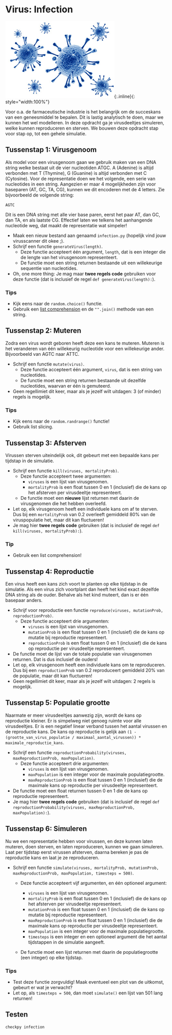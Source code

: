 # Virus: Infection

![](virus.jpg){:.inline}{: style="width:100%"}

Voor o.a. de farmaceutische industrie is het belangrijk om de succeskans van een geneesmiddel te bepalen.
Dit is lastig analytisch te doen, maar we kunnen het wel modelleren.
In deze opdracht ga je virusdeeltjes simuleren, welke kunnen reproduceren en sterven.
We bouwen deze opdracht stap voor stap op, tot een gehele simulatie.


## Tussenstap 1: Virusgenoom

Als model voor een virusgenoom gaan we gebruik maken van een DNA string welke bestaat uit de vier nucleotiden ATGC.
A (Adenine) is altijd verbonden met T (Thymine), G (Guanine) is altijd verbonden met C (Cytosine).
Voor de representatie doen we het volgende, een serie van nucleotides in een string.
Aangezien er maar 4 mogelijkheden zijn voor baseparen (AT, GC, TA, CG), kunnen we dit encoderen met de 4 letters.
Zie bijvoorbeeld de volgende string:

	AGTC

Dit is een DNA string met alle vier base paren, eerst het paar AT, dan GC, dan TA, en als laatste CG.
Effectief laten we telkens het aanhangende nucleotide weg, dat maakt de representatie wat simpeler!

* Maak een nieuw bestand aan genaamd `infection.py` (hopelijk vind jouw virusscanner dit okee ;).
* Schrijf een functie `generateVirus(length)`.
	* Deze functie accepteert één argument, `length`, dat is een integer die de lengte van het virusgenoom representeert.
	* De functie moet een string returnen bestaande uit een willekeurige sequentie van nucleotides.
* Oh, one more thing: Je mag maar **twee regels code** gebruiken voor deze functie (dat is inclusief de regel `def generateVirus(length):`).

### Tips

* Kijk eens naar de `random.choice()` functie.
* Gebruik een [list comprehension](/theory/comprehensions) en de `"".join()` methode van een string.


## Tussenstap 2: Muteren

Zodra een virus wordt geboren heeft deze een kans te muteren.
Muteren is het veranderen van één willekeurig nucleotide voor een willekeurige ander.
Bijvoorbeeld van AGTC naar ATTC.

* Schrijf een functie `mutate(virus)`.
	* Deze functie accepteert één argument, `virus`, dat is een string van nucleotides.
	* De functie moet een string returnen bestaande uit dezelfde nucleotides, waarvan er één is gemuteerd.
* Geen regellimiet dit keer, maar als je jezelf wilt uitdagen: 3 (of minder) regels is mogelijk.

### Tips

* Kijk eens naar de `random.randrange()` functie!
* Gebruik list slicing.


## Tussenstap 3: Afsterven

Virussen sterven uiteindelijk ook, dit gebeurt met een bepaalde kans per tijdstap in de simulatie.

* Schrijf een functie `kill(viruses, mortalityProb)`.
	* Deze functie accepteert twee argumenten:
		* `viruses` is een lijst van virusgenomen.
		* `mortalityProb` is een float tussen 0 en 1 (inclusief) die de kans op het afsterven per virusdeeltje representeert.
	* De functie moet een **nieuwe** lijst returnen met daarin de virusgenomen die het hebben overleefd.
* Let op, elk virusgenoom heeft een individuele kans om af te sterven. Dus bij een `mortalityProb` van 0.2 overleeft gemiddeld 80% van de viruspopulatie het, maar dit kan fluctueren!
* Je mag hier **twee regels code** gebruiken (dat is inclusief de regel `def kill(viruses, mortalityProb):`).

### Tip

* Gebruik een list comprehension!


## Tussenstap 4: Reproductie

Een virus heeft een kans zich voort te planten op elke tijdstap in de simulatie.
Als een virus zich voortplant dan heeft het kind exact dezelfde DNA string als de ouder.
Behalve als het kind muteert, dan is er één basepaar anders.

* Schrijf voor reproductie een functie `reproduce(viruses, mutationProb, reproductionProb)`.
	* Deze functie accepteert drie argumenten:
		* `viruses` is een lijst van virusgenomen.
		* `mutationProb` is een float tussen 0 en 1 (inclusief) die de kans op mutatie bij reproductie representeert.
		* `reproductionProb` is een float tussen 0 en 1 (inclusief) die de kans op reproductie per virusdeeltje representeert.
* De functìe moet de lijst van de totale populatie van virusgenomen returnen. Dat is dus inclusief de ouders!
* Let op, elk virusgenoom heeft een individuele kans om te reproduceren. Dus bij een `reproductionProb` van 0.2 reproduceert gemiddeld 20% van de populatie, maar dit kan fluctueren!
* Geen regellimiet dit keer, maar als je jezelf wilt uitdagen: 2 regels is mogelijk.


## Tussenstap 5: Populatie grootte

Naarmate er meer virusdeeltjes aanwezig zijn, wordt de kans op reproductie kleiner.
Er is simpelweg niet genoeg ruimte voor alle virusdeeltjes.
Er is een negatief linear verband tussen het aantal virussen en de reproductie kans.
De kans op reproductie is gelijk aan `(1 - (grootte_van_virus_populatie / maximaal_aantal_virussen)) * maximale_reproductie_kans`.

* Schrijf een functie `reproductionProbability(viruses, maxReproductionProb, maxPopulation)`.
	* Deze functie accepteert drie argumenten:
		* `viruses` is een lijst van virusgenomen.
		* `maxPopulation` is een integer voor de maximale populatiegrootte.
		* `maxReproductionProb` is een float tussen 0 en 1 (inclusief) die de maximale kans op reproductie per virusdeeltje representeert.
* De functie moet een float returnen tussen 0 en 1 die de kans op reproductie representeert.
* Je mag hier **twee regels code** gebruiken (dat is inclusief de regel `def reproductionProbability(viruses, maxReproductionProb, maxPopulation):`).


## Tussenstap 6: Simuleren

Nu we een representatie hebben voor virussen, en deze kunnen laten muteren, doen sterven, en laten reproduceren, kunnen we gaan simuleren.
Laat per tijdstap eerst virussen afsterven, daarna bereken je pas de reproductie kans en laat je ze reproduceren.

* Schrijf een functie `simulate(viruses, mortalityProb, mutationProb, maxReproductionProb, maxPopulation, timesteps = 500)`.
	* Deze functie accepteert vijf argumenten, en één optioneel argument:
		* `viruses` is een lijst van virusgenomen.
		* `mortalityProb` is een float tussen 0 en 1 (inclusief) die de kans op het afsterven per virusdeeltje representeert.
		* `mutationProb` is een float tussen 0 en 1 (inclusief) die de kans op mutatie bij reproductie representeert.
		* `maxReproductionProb` is een float tussen 0 en 1 (inclusief) die de maximale kans op reproductie per virusdeeltje representeert.
		* `maxPopulation` is een integer voor de maximale populatiegrootte.
		* `timesteps` is een integer en een optioneel argument die het aantal tijdstappen in de simulatie aangeeft.

	* De functie moet een lijst returnen met daarin de populatiegrootte (een integer) op elke tijdstap.

### Tips

* Test deze functie zorgvuldig! Maak eventueel een plot van de uitkomst, gebeurt er wat je verwacht?
* Let op, als `timesteps = 500`, dan moet `simulate()` een lijst van 501 lang returnen!


## Testen

	checkpy infection
